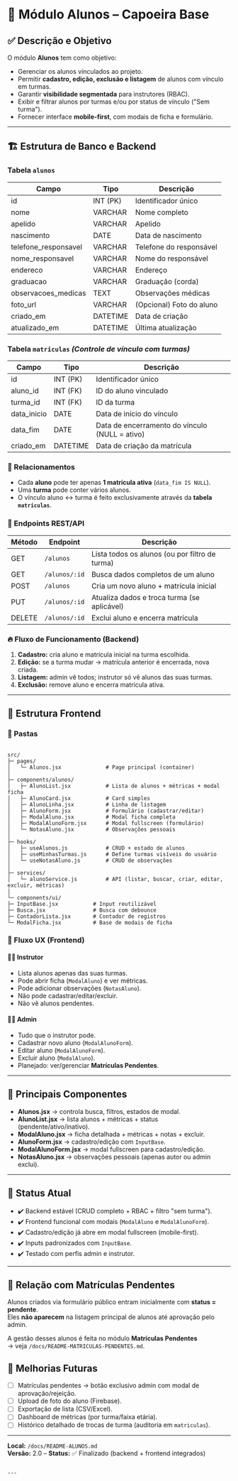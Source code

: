 # 👥 Módulo Alunos – Capoeira Base

## ✅ Descrição e Objetivo

O módulo **Alunos** tem como objetivo:

- Gerenciar os alunos vinculados ao projeto.
- Permitir **cadastro, edição, exclusão e listagem** de alunos com vínculo em turmas.
- Garantir **visibilidade segmentada** para instrutores (RBAC).
- Exibir e filtrar alunos por turmas e/ou por status de vínculo ("Sem turma").
- Fornecer interface **mobile-first**, com modais de ficha e formulário.

---

## 🏗️ Estrutura de Banco e Backend

### **Tabela `alunos`**

| Campo                | Tipo     | Descrição                |
| -------------------- | -------- | ------------------------ |
| id                   | INT (PK) | Identificador único      |
| nome                 | VARCHAR  | Nome completo            |
| apelido              | VARCHAR  | Apelido                  |
| nascimento           | DATE     | Data de nascimento       |
| telefone_responsavel | VARCHAR  | Telefone do responsável  |
| nome_responsavel     | VARCHAR  | Nome do responsável      |
| endereco             | VARCHAR  | Endereço                 |
| graduacao            | VARCHAR  | Graduação (corda)        |
| observacoes_medicas  | TEXT     | Observações médicas      |
| foto_url             | VARCHAR  | (Opcional) Foto do aluno |
| criado_em            | DATETIME | Data de criação          |
| atualizado_em        | DATETIME | Última atualização       |

### **Tabela `matriculas`** _(Controle de vínculo com turmas)_

| Campo       | Tipo     | Descrição                                      |
| ----------- | -------- | ---------------------------------------------- |
| id          | INT (PK) | Identificador único                            |
| aluno_id    | INT (FK) | ID do aluno vinculado                          |
| turma_id    | INT (FK) | ID da turma                                    |
| data_inicio | DATE     | Data de início do vínculo                      |
| data_fim    | DATE     | Data de encerramento do vínculo (NULL = ativo) |
| criado_em   | DATETIME | Data de criação da matrícula                   |

### 🔗 Relacionamentos

- Cada **aluno** pode ter apenas **1 matrícula ativa** (`data_fim IS NULL`).
- Uma **turma** pode conter vários alunos.
- O vínculo aluno ↔ turma é feito exclusivamente através da **tabela `matriculas`**.

### 📜 Endpoints REST/API

| Método | Endpoint      | Descrição                                      |
| ------ | ------------- | ---------------------------------------------- |
| GET    | `/alunos`     | Lista todos os alunos (ou por filtro de turma) |
| GET    | `/alunos/:id` | Busca dados completos de um aluno              |
| POST   | `/alunos`     | Cria um novo aluno + matrícula inicial         |
| PUT    | `/alunos/:id` | Atualiza dados e troca turma (se aplicável)    |
| DELETE | `/alunos/:id` | Exclui aluno e encerra matrícula               |

### 🔥 Fluxo de Funcionamento (Backend)

1. **Cadastro:** cria aluno e matrícula inicial na turma escolhida.
2. **Edição:** se a turma mudar → matrícula anterior é encerrada, nova criada.
3. **Listagem:** admin vê todos; instrutor só vê alunos das suas turmas.
4. **Exclusão:** remove aluno e encerra matrícula ativa.

---

## 🎨 Estrutura Frontend

### 📂 Pastas

```

src/
├─ pages/
│   └─ Alunos.jsx              # Page principal (container)
│
├─ components/alunos/
│   ├─ AlunoList.jsx           # Lista de alunos + métricas + modal ficha
│   ├─ AlunoCard.jsx           # Card simples
│   ├─ AlunoLinha.jsx          # Linha de listagem
│   ├─ AlunoForm.jsx           # Formulário (cadastrar/editar)
│   ├─ ModalAluno.jsx          # Modal ficha completa
│   ├─ ModalAlunoForm.jsx      # Modal fullscreen (formulário)
│   └─ NotasAluno.jsx          # Observações pessoais
│
├─ hooks/
│   ├─ useAlunos.js            # CRUD + estado de alunos
│   ├─ useMinhasTurmas.js      # Define turmas visíveis do usuário
│   └─ useNotasAluno.js        # CRUD de observações
│
├─ services/
│   └─ alunoService.js         # API (listar, buscar, criar, editar, excluir, métricas)
│
└─ components/ui/
├─ InputBase.jsx           # Input reutilizável
├─ Busca.jsx               # Busca com debounce
├─ ContadorLista.jsx       # Contador de registros
└─ ModalFicha.jsx          # Base de modais de ficha

```

### 📌 Fluxo UX (Frontend)

#### 👨‍🏫 Instrutor

- Lista alunos apenas das suas turmas.
- Pode abrir ficha (`ModalAluno`) e ver métricas.
- Pode adicionar observações (`NotasAluno`).
- Não pode cadastrar/editar/excluir.
- Não vê alunos pendentes.

#### 👨‍💼 Admin

- Tudo que o instrutor pode.
- Cadastrar novo aluno (`ModalAlunoForm`).
- Editar aluno (`ModalAlunoForm`).
- Excluir aluno (`ModalAluno`).
- Planejado: ver/gerenciar **Matrículas Pendentes**.

---

## 🔑 Principais Componentes

- **Alunos.jsx** → controla busca, filtros, estados de modal.
- **AlunoList.jsx** → lista alunos + métricas + status (pendente/ativo/inativo).
- **ModalAluno.jsx** → ficha detalhada + métricas + notas + excluir.
- **AlunoForm.jsx** → cadastro/edição com `InputBase`.
- **ModalAlunoForm.jsx** → modal fullscreen para cadastro/edição.
- **NotasAluno.jsx** → observações pessoais (apenas autor ou admin exclui).

---

## 🚀 Status Atual

- ✔️ Backend estável (CRUD completo + RBAC + filtro "sem turma").
- ✔️ Frontend funcional com modais (`ModalAluno` e `ModalAlunoForm`).
- ✔️ Cadastro/edição já abre em modal fullscreen (mobile-first).
- ✔️ Inputs padronizados com `InputBase`.
- ✔️ Testado com perfis admin e instrutor.

---

## 🔗 Relação com Matrículas Pendentes

Alunos criados via formulário público entram inicialmente com **status = pendente**.  
Eles **não aparecem** na listagem principal de alunos até aprovação pelo admin.

A gestão desses alunos é feita no módulo **Matrículas Pendentes**  
→ veja `/docs/README-MATRICULAS-PENDENTES.md`.

## 🔮 Melhorias Futuras

- [ ] Matrículas pendentes → botão exclusivo admin com modal de aprovação/rejeição.
- [ ] Upload de foto do aluno (Firebase).
- [ ] Exportação de lista (CSV/Excel).
- [ ] Dashboard de métricas (por turma/faixa etária).
- [ ] Histórico detalhado de trocas de turma (auditoria em `matriculas`).

---

**Local:** `/docs/README-ALUNOS.md`  
**Versão:** 2.0 – **Status:** ✅ Finalizado (backend + frontend integrados)

```

---
```
